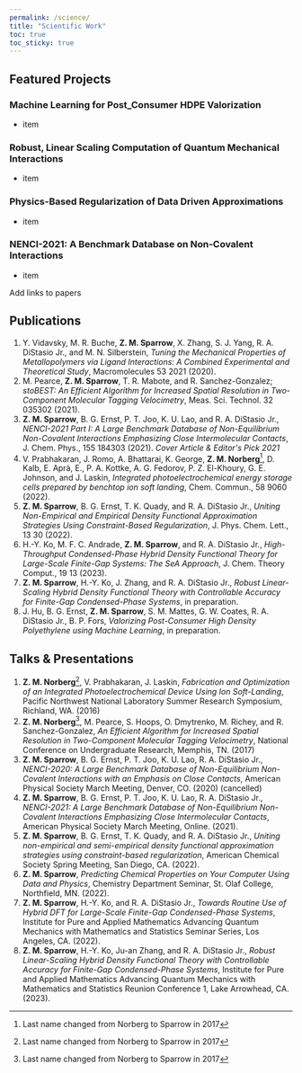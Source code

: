 ```yaml
---
permalink: /science/
title: "Scientific Work"
toc: true
toc_sticky: true
---
```


## Featured Projects
### Machine Learning for Post_Consumer HDPE Valorization
- item

### Robust, Linear Scaling Computation of Quantum Mechanical Interactions
- item

### Physics-Based Regularization of Data Driven Approximations
- item

### NENCI-2021: A Benchmark Database on Non-Covalent Interactions
- item


Add links to papers
## Publications

1. Y. Vidavsky, M. R. Buche, **Z. M. Sparrow**, X. Zhang, S. J. Yang, R. A. DiStasio Jr., and M. N. Silberstein, *Tuning the Mechanical Properties of Metallopolymers via Ligand Interactions: A Combined Experimental and Theoretical Study*, Macromolecules 53 2021 (2020).
2. M. Pearce, **Z. M. Sparrow**, T. R. Mabote, and R. Sanchez-Gonzalez; *stoBEST: An Efficient Algorithm for Increased Spatial Resolution in Two-Component Molecular Tagging Velocimetry*, Meas. Sci. Technol. 32 035302 (2021).
3. **Z. M. Sparrow**, B. G. Ernst, P. T. Joo, K. U. Lao, and R. A. DiStasio Jr., *NENCI-2021 Part I: A Large Benchmark Database of Non-Equilibrium Non-Covalent Interactions Emphasizing Close Intermolecular Contacts*, J. Chem. Phys., 155 184303 (2021). *Cover Article & Editor's Pick 2021*
4. V. Prabhakaran, J. Romo, A. Bhattarai, K. George, **Z. M. Norberg**[^1], D. Kalb, E. Aprà, E., P. A. Kottke, A. G. Fedorov, P. Z. El-Khoury, G. E. Johnson, and J. Laskin, *Integrated photoelectrochemical energy storage cells prepared by benchtop ion soft landing*, Chem. Commun., 58 9060 (2022).
5. **Z. M. Sparrow**, B. G. Ernst, T. K. Quady, and R. A. DiStasio Jr., *Uniting Non-Empirical and Empirical Density Functional Approximation Strategies Using Constraint-Based Regularization*, J. Phys. Chem. Lett., 13 30 (2022).
6. H.-Y. Ko, M. F. C. Andrade, **Z. M. Sparrow**, and R. A. DiStasio Jr., *High-Throughput Condensed-Phase Hybrid Density Functional Theory for Large-Scale Finite-Gap Systems: The SeA Approach*, J. Chem. Theory Comput., 19 13 (2023).
7. **Z. M. Sparrow**, H.-Y. Ko, J. Zhang, and R. A. DiStasio Jr., *Robust Linear-Scaling Hybrid Density Functional Theory with Controllable Accuracy for Finite-Gap Condensed-Phase Systems*, in preparation.
8. J. Hu, B. G. Ernst, **Z. M. Sparrow**, S. M. Mattes, G. W. Coates, R. A. DiStasio Jr., B. P. Fors, *Valorizing Post-Consumer High Density Polyethylene using Machine Learning*, in preparation. 

## Talks & Presentations

1. **Z. M. Norberg**[^1], V. Prabhakaran, J. Laskin, *Fabrication and Optimization of an Integrated Photoelectrochemical Device Using Ion Soft-Landing*, Pacific Northwest National Laboratory Summer Research Symposium, Richland, WA. (2016)
2. **Z. M. Norberg**[^1], M. Pearce, S. Hoops, O. Dmytrenko, M. Richey, and R. Sanchez-Gonzalez, *An Efficient Algorithm for Increased Spatial Resolution in Two-Component Molecular Tagging Velocimetry*, National Conference on Undergraduate Research, Memphis, TN. (2017)
3. **Z. M. Sparrow**, B. G. Ernst, P. T. Joo, K. U. Lao, R. A. DiStasio Jr., *NENCI-2020: A Large Benchmark Database of Non-Equilibrium Non-Covalent Interactions with an Emphasis on Close Contacts*, American Physical Society March Meeting, Denver, CO. (2020) (cancelled)
4. **Z. M. Sparrow**, B. G. Ernst, P. T. Joo, K. U. Lao, R. A. DiStasio Jr., *NENCI-2021: A Large Benchmark Database of Non-Equilibrium Non-Covalent Interactions Emphasizing Close Intermolecular Contacts*, American Physical Society March Meeting, Online. (2021).
5. **Z. M. Sparrow**, B. G. Ernst, T. K. Quady, and R. A. DiStasio Jr., *Uniting non-empirical and semi-empirical density functional approximation strategies using constraint-based regularization*, American Chemical Society Spring Meeting, San Diego, CA. (2022).
6. **Z. M. Sparrow**, *Predicting Chemical Properties on Your Computer Using Data and Physics*, Chemistry Department Seminar, St. Olaf College, Northfield, MN. (2022).
7. **Z. M. Sparrow**, H.-Y. Ko, and R. A. DiStasio Jr., *Towards Routine Use of Hybrid DFT for Large-Scale Finite-Gap Condensed-Phase Systems*, Institute for Pure and Applied Mathematics Advancing Quantum Mechanics with Mathematics and Statistics Seminar Series, Los Angeles, CA. (2022).
8. **Z. M. Sparrow**, H.-Y. Ko, Ju-an Zhang, and R. A. DiStasio Jr., *Robust Linear-Scaling Hybrid Density Functional Theory with Controllable Accuracy for Finite-Gap Condensed-Phase Systems*, Institute for Pure and Applied Mathematics Advancing Quantum Mechanics with Mathematics and Statistics Reunion Conference 1, Lake Arrowhead, CA. (2023).

[^1]: Last name changed from Norberg to Sparrow in 2017




